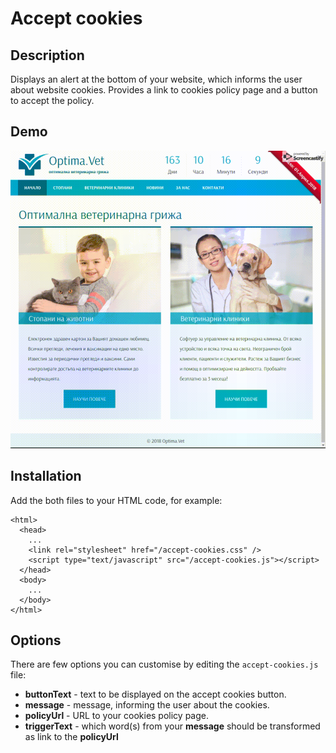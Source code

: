 # Accept cookies

## Description
Displays an alert at the bottom of your website, which informs the user about website cookies. Provides a link to cookies policy page and a button to accept the policy.

## Demo
![Demo](https://github.com/vmanchev/accept-cookies/blob/master/demo.gif)

## Installation

Add the both files to your HTML code, for example:

```
<html>
  <head>
    ...
    <link rel="stylesheet" href="/accept-cookies.css" />
    <script type="text/javascript" src="/accept-cookies.js"></script>
  </head>
  <body>
    ...
  </body>
</html>
```

## Options
There are few options you can customise by editing the `accept-cookies.js` file:

- **buttonText** - text to be displayed on the accept cookies button.
- **message** - message, informing the user about the cookies.
- **policyUrl** - URL to your cookies policy page.
- **triggerText** - which word(s) from your **message** should be transformed as link to the **policyUrl**